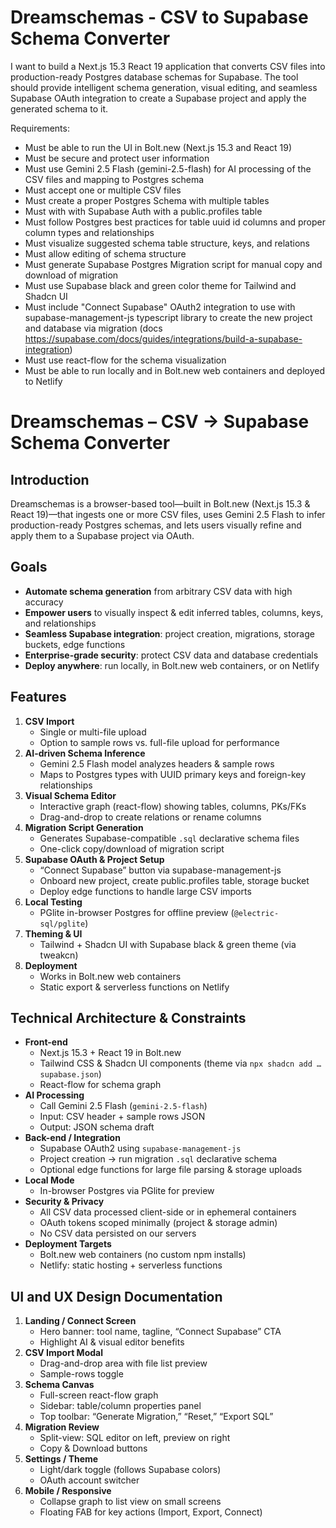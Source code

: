 # Dreamschemas - CSV to Supabase Schema Converter

I want to build a Next.js 15.3 React 19 application that converts CSV files into production-ready Postgres database schemas for Supabase. The tool should provide intelligent schema generation, visual editing, and seamless Supabase OAuth integration to create a Supabase project and apply the generated schema to it.

Requirements:
* Must be able to run the UI in Bolt.new (Next.js 15.3 and React 19)
* Must be secure and protect user information
* Must use Gemini 2.5 Flash (gemini-2.5-flash) for AI processing of the CSV files and mapping to Postgres schema
* Must accept one or multiple CSV files
* Must create a proper Postgres Schema with multiple tables
* Must with with Supabase Auth with a public.profiles table
* Must follow Postgres best practices for table uuid id columns and proper column types and relationships
* Must visualize suggested schema table structure, keys, and relations
* Must allow editing of schema structure
* Must generate Supabase Postgres Migration script for manual copy and download of migration
* Must use Supabase black and green color theme for Tailwind and Shadcn UI
* Must include "Connect Supabase"  OAuth2 integration to use with supabase-management-js typescript library to create the new project and database via migration (docs https://supabase.com/docs/guides/integrations/build-a-supabase-integration)
* Must use react-flow for the schema visualization
* Must be able to run locally and in Bolt.new web containers and deployed to Netlify

# Dreamschemas – CSV → Supabase Schema Converter

## Introduction
Dreamschemas is a browser-based tool—built in Bolt.new (Next.js 15.3 & React 19)—that ingests one or more CSV files, uses Gemini 2.5 Flash to infer production-ready Postgres schemas, and lets users visually refine and apply them to a Supabase project via OAuth.

## Goals
- **Automate schema generation** from arbitrary CSV data with high accuracy  
- **Empower users** to visually inspect & edit inferred tables, columns, keys, and relationships  
- **Seamless Supabase integration**: project creation, migrations, storage buckets, edge functions  
- **Enterprise-grade security**: protect CSV data and database credentials  
- **Deploy anywhere**: run locally, in Bolt.new web containers, or on Netlify  

## Features
1. **CSV Import**  
   - Single or multi-file upload  
   - Option to sample rows vs. full-file upload for performance  
2. **AI-driven Schema Inference**  
   - Gemini 2.5 Flash model analyzes headers & sample rows  
   - Maps to Postgres types with UUID primary keys and foreign-key relationships  
3. **Visual Schema Editor**  
   - Interactive graph (react-flow) showing tables, columns, PKs/FKs  
   - Drag-and-drop to create relations or rename columns  
4. **Migration Script Generation**  
   - Generates Supabase-compatible `.sql` declarative schema files  
   - One-click copy/download of migration script  
5. **Supabase OAuth & Project Setup**  
   - “Connect Supabase” button via supabase-management-js  
   - Onboard new project, create public.profiles table, storage bucket  
   - Deploy edge functions to handle large CSV imports  
6. **Local Testing**  
   - PGlite in-browser Postgres for offline preview (`@electric-sql/pglite`)  
7. **Theming & UI**  
   - Tailwind + Shadcn UI with Supabase black & green theme (via tweakcn)  
8. **Deployment**  
   - Works in Bolt.new web containers  
   - Static export & serverless functions on Netlify  

## Technical Architecture & Constraints
- **Front-end**  
  - Next.js 15.3 + React 19 in Bolt.new  
  - Tailwind CSS & Shadcn UI components (theme via `npx shadcn add …supabase.json`)  
  - React-flow for schema graph  
- **AI Processing**  
  - Call Gemini 2.5 Flash (`gemini-2.5-flash`)  
  - Input: CSV header + sample rows JSON  
  - Output: JSON schema draft  
- **Back-end / Integration**  
  - Supabase OAuth2 using `supabase-management-js`  
  - Project creation → run migration `.sql` declarative schema  
  - Optional edge functions for large file parsing & storage uploads  
- **Local Mode**  
  - In-browser Postgres via PGlite for preview  
- **Security & Privacy**  
  - All CSV data processed client-side or in ephemeral containers  
  - OAuth tokens scoped minimally (project & storage admin)  
  - No CSV data persisted on our servers  
- **Deployment Targets**  
  - Bolt.new web containers (no custom npm installs)  
  - Netlify: static hosting + serverless functions  

## UI and UX Design Documentation
1. **Landing / Connect Screen**  
   - Hero banner: tool name, tagline, “Connect Supabase” CTA  
   - Highlight AI & visual editor benefits
2. **CSV Import Modal**  
   - Drag-and-drop area with file list preview  
   - Sample-rows toggle  
3. **Schema Canvas**  
   - Full-screen react-flow graph  
   - Sidebar: table/column properties panel  
   - Top toolbar: “Generate Migration,” “Reset,” “Export SQL”
4. **Migration Review**  
   - Split-view: SQL editor on left, preview on right  
   - Copy & Download buttons  
5. **Settings / Theme**  
   - Light/dark toggle (follows Supabase colors)  
   - OAuth account switcher  
6. **Mobile / Responsive**  
   - Collapse graph to list view on small screens  
   - Floating FAB for key actions (Import, Export, Connect)  
